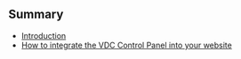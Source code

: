 ## Summary

* [Introduction](README.md)
* [How to integrate the VDC Control Panel into your website](vdc_control_panel.md)